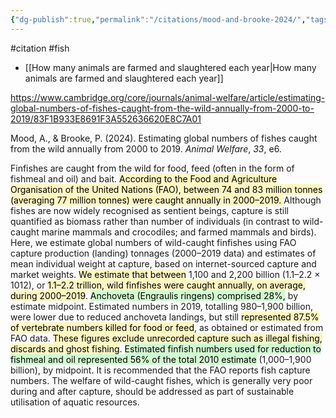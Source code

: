 ```yaml
---
{"dg-publish":true,"permalink":"/citations/mood-and-brooke-2024/","tags":["#wild_animals","#citation","#fish"],"created":"2025-10-23T17:42:45.794+01:00","updated":"2025-10-23T19:20:34.058+01:00"}
---
```


#citation #fish 

- [[How many animals are farmed and slaughtered each year\|How many animals are farmed and slaughtered each year]]

https://www.cambridge.org/core/journals/animal-welfare/article/estimating-global-numbers-of-fishes-caught-from-the-wild-annually-from-2000-to-2019/83F1B933E8691F3A552636620E8C7A01

Mood, A., & Brooke, P. (2024). Estimating global numbers of fishes caught from the wild annually from 2000 to 2019. _Animal Welfare_, _33_, e6.

Finfishes are caught from the wild for food, feed (often in the form of fishmeal and oil) and bait. <mark style="background: #FFF3A3A6;">According to the Food and Agriculture Organisation of the United Nations (FAO), between 74 and 83 million tonnes (averaging 77 million tonnes) were caught annually in 2000–2019. </mark>Although fishes are now widely recognised as sentient beings, capture is still quantified as biomass rather than number of individuals (in contrast to wild-caught marine mammals and crocodiles; and farmed mammals and birds). Here, we estimate global numbers of wild-caught finfishes using FAO capture production (landing) tonnages (2000–2019 data) and estimates of mean individual weight at capture, based on internet-sourced capture and market weights. <mark style="background: #FFF3A3A6;">We estimate that between</mark> 1,100 and 2,200 billion (1.1–2.2 × 1012), or <mark style="background: #FFF3A3A6;">1.1–2.2 trillion, wild finfishes were caught annually, on average, during 2000–2019</mark>. <mark style="background: #BBFABBA6;">Anchoveta (Engraulis ringens) comprised 28%,</mark> by estimate midpoint. Estimated numbers in 2019, totalling 980–1,900 billion, were lower due to reduced anchoveta landings, but still <mark style="background: #FFF3A3A6;">represented 87.5% of vertebrate numbers killed for food or feed</mark>, as obtained or estimated from FAO data. <mark style="background: #FFF3A3A6;">These figures exclude unrecorded capture such as illegal fishing, discards and ghost fishing</mark>. <mark style="background: #BBFABBA6;">Estimated finfish numbers used for reduction to fishmeal and oil represented 56% of the total 2010 estimate</mark> (1,000–1,900 billion), by midpoint. It is recommended that the FAO reports fish capture numbers. The welfare of wild-caught fishes, which is generally very poor during and after capture, should be addressed as part of sustainable utilisation of aquatic resources.

